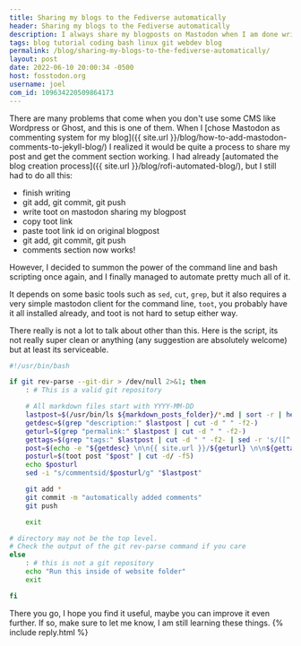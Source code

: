 ```yaml
---
title: Sharing my blogs to the Fediverse automatically
header: Sharing my blogs to the Fediverse automatically
description: I always share my blogposts on Mastodon when I am done writing them, but it has always been a little annoying to do so. Not anymore.
tags: blog tutorial coding bash linux git webdev blog
permalink: /blog/sharing-my-blogs-to-the-fediverse-automatically/
layout: post
date: 2022-06-10 20:00:34 -0500
host: fosstodon.org
username: joel
com_id: 109634220509864173
---
```


There are many problems that come when you don't use some CMS like Wordpress or Ghost, and this is one of them. When I [chose Mastodon as commenting system for my blog]({{ site.url }}/blog/how-to-add-mastodon-comments-to-jekyll-blog/) I realized it would be quite a process to share my post and get the comment section working. I had already [automated the blog creation process]({{ site.url }}/blog/rofi-automated-blog/), but I still had to do all this:

- finish writing
- git add, git commit, git push
- write toot on mastodon sharing my blogpost
- copy toot link
- paste toot link id on original blogpost
- git add, git commit, git push
- comments section now works!

However, I decided to summon the power of the command line and bash scripting once again, and I finally managed to automate pretty much all of it.

It depends on some basic tools such as `sed`, `cut`, `grep`, but it also requires a very simple mastodon client for the command line, `toot`, you probably have it all installed already, and toot is not hard to setup either way.

There really is not a lot to talk about other than this. Here is the script, its not really super clean or anything (any suggestion are absolutely welcome) but at least its serviceable.

```bash
#!/usr/bin/bash

if git rev-parse --git-dir > /dev/null 2>&1; then
    : # This is a valid git repository

    # All markdown files start with YYYY-MM-DD
    lastpost=$(/usr/bin/ls ${markdown_posts_folder}/*.md | sort -r | head -n 1) 
    getdesc=$(grep "description:" $lastpost | cut -d " " -f2-)
    geturl=$(grep "permalink:" $lastpost | cut -d " " -f2-)
    gettags=$(grep "tags:" $lastpost | cut -d " " -f2- | sed -r 's/([^ ]+)/#\1/g')
    post=$(echo -e "${getdesc} \n\n{{ site.url }}/${geturl} \n\n${gettags} #blogpost")
    posturl=$(toot post "$post" | cut -d/ -f5)
    echo $posturl
    sed -i "s/commentsid/$posturl/g" "$lastpost"

    git add *
    git commit -m "automatically added comments"
    git push

    exit

# directory may not be the top level.
# Check the output of the git rev-parse command if you care
else
    : # this is not a git repository
    echo "Run this inside of website folder"
    exit

fi
```

There you go, I hope you find it useful, maybe you can improve it even further. If so, make sure to let me know, I am still learning these things.
{% include reply.html %}

